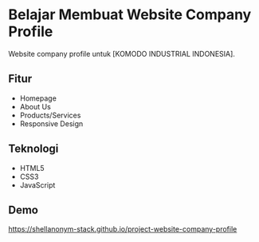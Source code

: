 # Belajar Membuat Website Company Profile 
Website company profile untuk [KOMODO INDUSTRIAL INDONESIA].

## Fitur
- Homepage
- About Us
- Products/Services
- Responsive Design

## Teknologi
- HTML5
- CSS3 
- JavaScript

## Demo
https://shellanonym-stack.github.io/project-website-company-profile
